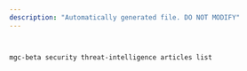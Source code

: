 ```yaml
---
description: "Automatically generated file. DO NOT MODIFY"
---
```


```bash


mgc-beta security threat-intelligence articles list

```